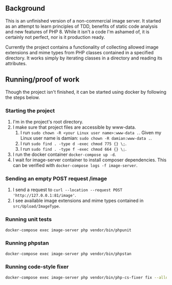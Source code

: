 ## Background

This is an unfinished version of a non-commercial image server. It started as an attempt to learn principles of TDD,
benefits of static code analysis and new features of PHP 8. While it isn't a code I'm ashamed of, it is certainly not
perfect, nor is it production ready.

Currently the project contains a functionality of collecting allowed image extensions and mime types from PHP classes
contained in a specified directory. It works simply by iterating classes in a directory and reading its attributes. 

## Running/proof of work

Though the project isn't finished, it can be started using docker by following the steps below.

### Starting the project

1. I'm in the project's root directory.
1. I make sure that project files are accessible by www-data.
    1. I run `sudo chown -R <your Linux user name>:www-data .`. Given my Linux user name is damian: `sudo chown -R damian:www-data .`.
    1. I run `sudo find . -type d -exec chmod 775 {} \;`.
    1. I run `sudo find . -type f -exec chmod 664 {} \;`.
1. I run the docker container `docker-compose up -d`.
1. I wait for image-server container to install composer dependencies. This can be verified with `docker-compose logs -f image-server`.
   
### Sending an empty POST request /image

1. I send a request to `curl --location --request POST 'http://127.0.0.1:81/image'`.
1. I see available image extensions and mime types contained in `src/Upload/ImageType`.

### Running unit tests

```sh
docker-compose exec image-server php vendor/bin/phpunit
```

### Running phpstan

```sh
docker-compose exec image-server php vendor/bin/phpstan
```

### Running code-style fixer

```sh
docker-compose exec image-server php vendor/bin/php-cs-fixer fix --allow-risky=yes
```
